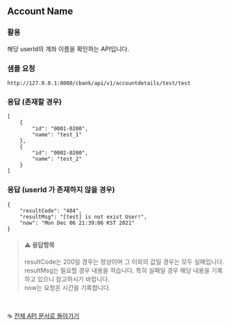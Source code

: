 

## Account Name

### 활용
해당 userId의 계좌 이름을 확인하는 API입니다.

### 샘플 요청
```
http://127.0.0.1:8080/cbank/api/v1/accountdetails/test/test
```

### 응답 (존재할 경우)
```
[
    {
        "id": "0001-0200",
        "name": "test_1"
    },
    {
        "id": "0002-0200",
        "name": "test_2"
    }
]
```

### 응답 (userId 가 존재하지 않을 경우)
```
{
    "resultCode": "404",
    "resultMsg": "[test] is not exist User!",
    "now": "Mon Dec 06 21:39:06 KST 2021"
}
```

> #### ⚠ 응답항목  
> resultCode는 200일 경우는 정상이며 그 이외의 값일 경우는 모두 실패입니다.<br>
> resultMsg는 필요할 경우 내용을 적습니다. 특히 실패일 경우 해당 내용을 기록하고 있으니 참고하시기 바랍니다.<br>
> now는 요청온 시간을 기록합니다.

<br>

☕ [전체 API 문서로 돌아가기](/api.md)
